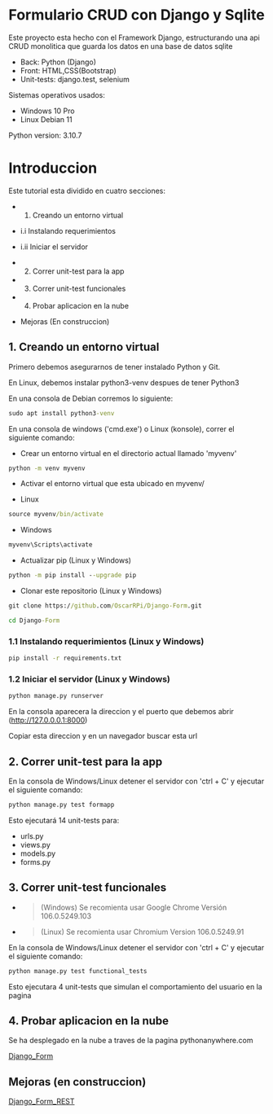 # Formulario CRUD con Django y Sqlite 

Este proyecto esta hecho con el Framework Django, estructurando una api CRUD monolitica que guarda los datos en una base de datos sqlite

* Back: Python (Django)
* Front: HTML,CSS(Bootstrap)
* Unit-tests: django.test, selenium

Sistemas operativos usados:

* Windows 10 Pro
* Linux Debian 11

Python version: 3.10.7

# Introduccion

Este tutorial esta dividido en cuatro secciones:

* 1. Creando un entorno virtual

* i.i Instalando requerimientos
* i.ii Iniciar el servidor

* 2. Correr unit-test para la app

* 3. Correr unit-test funcionales

* 4. Probar aplicacion en la nube

* Mejoras (En construccion) 

## 1. Creando un entorno virtual

Primero debemos asegurarnos de tener instalado Python y Git. 

En Linux, debemos instalar python3-venv despues de tener Python3

En una consola de Debian corremos lo siguiente:

```cmd
sudo apt install python3-venv
```
En una consola de windows ('cmd.exe') o Linux (konsole), correr el siguiente comando:

* Crear un entorno virtual en el directorio actual llamado 'myvenv'
```cmd
python -m venv myvenv
```
* Activar el entorno virtual que esta ubicado en myvenv/

- Linux
```cmd
source myvenv/bin/activate
```
- Windows
```cmd
myvenv\Scripts\activate
```
* Actualizar pip (Linux y Windows)
```cmd
python -m pip install --upgrade pip
```
* Clonar este repositorio (Linux y Windows)
```cmd
git clone https://github.com/OscarRPi/Django-Form.git
```

```cmd
cd Django-Form
```

### 1.1 Instalando requerimientos (Linux y Windows)

```cmd
pip install -r requirements.txt
```

### 1.2 Iniciar el servidor (Linux y Windows)

```cmd
python manage.py runserver
```
En la consola aparecera la direccion y el puerto que debemos abrir (http://127.0.0.0.1:8000)

Copiar esta direccion y en un navegador buscar esta url

## 2. Correr unit-test para la app

En la consola de Windows/Linux detener el servidor con 'ctrl + C' y ejecutar el siguiente comando:

```cmd
python manage.py test formapp
```
Esto ejecutará 14 unit-tests para: 

* urls.py
* views.py
* models.py
* forms.py

## 3.  Correr unit-test funcionales

* > (Windows) Se recomienta usar Google Chrome Versión 106.0.5249.103 

* > (Linux)   Se recomienta usar Chromium Version 106.0.5249.91 

En la consola de Windows/Linux detener el servidor con 'ctrl + C' y ejecutar el siguiente comando:

```cmd
python manage.py test functional_tests
```

Esto ejecutara 4 unit-tests que simulan el comportamiento del usuario en la pagina

## 4.  Probar aplicacion en la nube

Se ha desplegado en la nube a traves de la pagina pythonanywhere.com

[Django_Form](https://djangotesting.pythonanywhere.com/)

## Mejoras (en construccion)

[Django_Form_REST](https://github.com/OscarRPi/Django-Form-REST)
